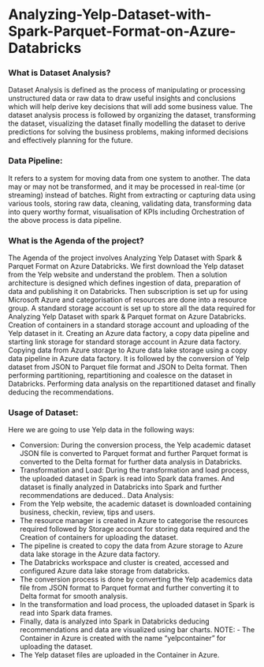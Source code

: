 # Analyzing-Yelp-Dataset-with-Spark-Parquet-Format-on-Azure-Databricks
### What is Dataset Analysis?
Dataset Analysis is defined as the process of manipulating or processing unstructured data or raw
data to draw useful insights and conclusions which will help derive key decisions that will add some
business value. The dataset analysis process is followed by organizing the dataset, transforming the
dataset, visualizing the dataset finally modelling the dataset to derive predictions for solving the
business problems, making informed decisions and effectively planning for the future.
### Data Pipeline:
It refers to a system for moving data from one system to another. The data may or may not be
transformed, and it may be processed in real-time (or streaming) instead of batches. Right from
extracting or capturing data using various tools, storing raw data, cleaning, validating data,
transforming data into query worthy format, visualisation of KPIs including Orchestration of the
above process is data pipeline.
### What is the Agenda of the project?
The Agenda of the project involves Analyzing Yelp Dataset with Spark & Parquet Format on Azure
Databricks. We first download the Yelp dataset from the Yelp website and understand the problem.
Then a solution architecture is designed which defines ingestion of data, preparation of data and
publishing it on Databricks. Then subscription is set up for using Microsoft Azure and categorisation
of resources are done into a resource group. A standard storage account is set up to store all the data
required for Analyzing Yelp Dataset with spark & Parquet format on Azure Databricks. Creation of
containers in a standard storage account and uploading of the Yelp dataset in it. Creating an Azure
data factory, a copy data pipeline and starting link storage for standard storage account in Azure data
factory. Copying data from Azure storage to Azure data lake storage using a copy data pipeline in
Azure data factory. It is followed by the conversion of Yelp dataset from JSON to Parquet file format
and JSON to Delta format. Then performing partitioning, repartitioning and coalesce on the dataset
in Databricks. Performing data analysis on the repartitioned dataset and finally deducing the
recommendations.
### Usage of Dataset:
Here we are going to use Yelp data in the following ways:
- Conversion: During the conversion process, the Yelp academic dataset JSON file is converted to
Parquet format and further Parquet format is converted to the Delta format for further data analysis
in Databricks.
- Transformation and Load: During the transformation and load process, the uploaded dataset in
Spark is read into Spark data frames. And dataset is finally analyzed in Databricks into Spark and
further recommendations are deduced..
Data Analysis:
- From the Yelp website, the academic dataset is downloaded containing business, checkin,
review, tips and users.
- The resource manager is created in Azure to categorise the resources required followed by
Storage account for storing data required and the Creation of containers for uploading the
dataset.
- The pipeline is created to copy the data from Azure storage to Azure data lake storage in the
Azure data factory.
- The Databricks workspace and cluster is created, accessed and configured Azure data lake
storage from databricks.
- The conversion process is done by converting the Yelp academics data file from JSON format
to Parquet format and further converting it to Delta format for smooth analysis.
- In the transformation and load process, the uploaded dataset in Spark is read into Spark data
frames.
- Finally, data is analyzed into Spark in Databricks deducing recommendations and data are
visualized using bar charts.
NOTE: - The Container in Azure is created with the name “yelpcontainer” for uploading the dataset.
- The Yelp dataset files are uploaded in the Container in Azure.
